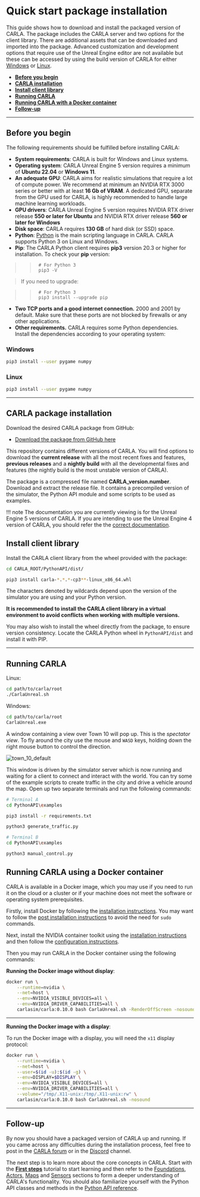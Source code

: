 # Quick start package installation

This guide shows how to download and install the packaged version of CARLA. The package includes the CARLA server and two options for the client library. There are additional assets that can be downloaded and imported into the package. Advanced customization and development options that require use of the Unreal Engine editor are not available but these can be accessed by using the build version of CARLA for either [Windows](build_windows.md) or [Linux](build_linux.md).

* __[Before you begin](#before-you-begin)__  
* __[CARLA installation](#carla-installation)__  
* __[Install client library](#install-client-library)__
* __[Running CARLA](#running-carla)__    
* __[Running CARLA with a Docker container](#running-carla-using-a-docker-container)__   
* __[Follow-up](#follow-up)__ 
---
## Before you begin

The following requirements should be fulfilled before installing CARLA:

* __System requirements__: CARLA is built for Windows and Linux systems.
* __Operating system__: CARLA Unreal Engine 5 version requires a minimum of **Ubuntu 22.04** or **Windows 11**.
* __An adequate GPU__: CARLA aims for realistic simulations that require a lot of compute power. We recommend at minimum an NVIDIA RTX 3000 series or better with at least **16 Gb of VRAM**. A dedicated GPU, separate from the GPU used for CARLA, is highly recommended to handle large machine learning workloads. 
* __GPU drivers__: CARLA Unreal Engine 5 version requires NVIDIA RTX driver release **550 or later for Ubuntu** and NVIDIA RTX driver release **560 or later for Windows**
* __Disk space__: CARLA requires **130 GB** of hard disk (or SSD) space.
* __Python__: [Python]((https://www.python.org/downloads/)) is the main scripting language in CARLA. CARLA supports Python 3 on Linux and Windows.
* __Pip__: The CARLA Python client requires __pip3__ version 20.3 or higher for installation. To check your __pip__ version:

>>      # For Python 3
>>      pip3 -V

>If you need to upgrade:

>>      # For Python 3
>>      pip3 install --upgrade pip

* __Two TCP ports and a good internet connection.__ 2000 and 2001 by default. Make sure that these ports are not blocked by firewalls or any other applications. 
* __Other requirements.__  CARLA requires some Python dependencies. Install the dependencies according to your operating system:

### Windows

```sh
pip3 install --user pygame numpy
```

### Linux

```sh
pip3 install --user pygame numpy
```

---
## CARLA package installation

Download the desired CARLA package from GitHub:

- [Download the package from GitHub here](#b-package-installation)

This repository contains different versions of CARLA. You will find options to download the __current release__ with all the most recent fixes and features, __previous releases__ and a __nightly build__ with all the developmental fixes and features (the nightly build is the most unstable version of CARLA).

The package is a compressed file named __CARLA_version.number__. Download and extract the release file. It contains a precompiled version of the simulator, the Python API module and some scripts to be used as examples. 

!!! note
    The documentation you are currently viewing is for the Unreal Engine 5 versions of CARLA. If you are intending to use the Unreal Engine 4 version of CARLA, you should refer the the [correct documentation](https://carla.readthedocs.io/en/latest/).

## Install client library

Install the CARLA client library from the wheel provided with the package:

```sh
cd CARLA_ROOT/PythonAPI/dist/

pip3 install carla-*.*.*-cp3**-linux_x86_64.whl
```

The characters denoted by wildcards depend upon the version of the simulator you are using and your Python version.

__It is recommended to install the CARLA client library in a virtual environment to avoid conflicts when working with multiple versions.__

You may also wish to install the wheel directly from the package, to ensure version consistency. Locate the CARLA Python wheel in `PythonAPI/dist` and install it with PIP.

---
## Running CARLA

Linux:

```sh
cd path/to/carla/root
./CarlaUnreal.sh
```
 
Windows:

```sh
cd path/to/carla/root
CarlaUnreal.exe
```

A window containing a view over Town 10 will pop up. This is the _spectator view_. To fly around the city use the mouse and `WASD` keys, holding down the right mouse button to control the direction. 

![town_10_default](../img/catalogue/maps/town10/town10default.png)

This window is driven by the simulator server which is now running and waiting for a client to connect and interact with the world. You can try some of the example scripts to create traffic in the city and drive a vehicle around the map. Open up two separate terminals and run the following commands:

```sh
# Terminal A 
cd PythonAPI\examples

pip3 install -r requirements.txt

python3 generate_traffic.py  

# Terminal B
cd PythonAPI\examples

python3 manual_control.py 
```

## Running CARLA using a Docker container

CARLA is available in a Docker image, which you may use if you need to run it on the cloud or a cluster or if your machine does not meet the software or operating system prerequisites. 

Firstly, install Docker by following the [installation instructions](https://docs.docker.com/engine/install/ubuntu/). You may want to follow the [post installation instructions](https://docs.docker.com/engine/install/linux-postinstall/) to avoid the need for `sudo` commands. 

Next, install the NVIDIA container toolkit using the [installation instructions](https://docs.nvidia.com/datacenter/cloud-native/container-toolkit/latest/install-guide.html#installing-with-apt) and then follow the [configuration instructions](https://docs.nvidia.com/datacenter/cloud-native/container-toolkit/latest/install-guide.html#configuring-docker).

Then you may run CARLA in the Docker container using the following commands:

**Running the Docker image without display**:

```sh
docker run \
    --runtime=nvidia \
    --net=host \
    --env=NVIDIA_VISIBLE_DEVICES=all \
    --env=NVIDIA_DRIVER_CAPABILITIES=all \
    carlasim/carla:0.10.0 bash CarlaUnreal.sh -RenderOffScreen -nosound
```

---

**Running the Docker image with a display**:

To run the Docker image with a display, you will need the `x11` display protocol:

```sh
docker run \
    --runtime=nvidia \
    --net=host \
    --user=$(id -u):$(id -g) \
    --env=DISPLAY=$DISPLAY \
    --env=NVIDIA_VISIBLE_DEVICES=all \
    --env=NVIDIA_DRIVER_CAPABILITIES=all \
    --volume="/tmp/.X11-unix:/tmp/.X11-unix:rw" \
    carlasim/carla:0.10.0 bash CarlaUnreal.sh -nosound
```

---

## Follow-up

By now you should have a packaged version of CARLA up and running. If you came across any difficulties during the installation process, feel free to post in the [CARLA forum](https://github.com/carla-simulator/carla/discussions/) or in the [Discord](https://discord.gg/8kqACuC) channel.

The next step is to learn more about the core concepts in CARLA. Start with the [__First steps__](tuto_first_steps.md) tutorial to start learning and then refer to the [Foundations](foundations.md), [Actors](core_actors.md), [Maps](core_map.md) and [Sensors](core_sensors.md) sections to form a deeper understanding of CARLA's functionality. You should also familiarize yourself with the Python API classes and methods in the [Python API reference](python_api.md).
